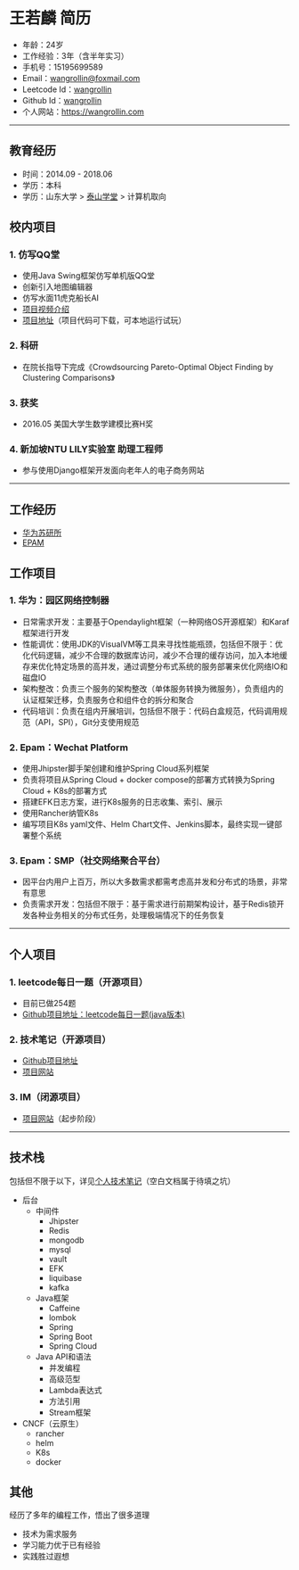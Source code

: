 # 王若麟 简历

- 年龄：24岁
- 工作经验：3年（含半年实习）
- 手机号：15195699589
- Email：wangrollin@foxmail.com
- Leetcode Id：[wangrollin](https://leetcode-cn.com/u/wangrollin/)
- Github Id：[wangrollin](https://github.com/wangrollin)
- 个人网站：https://wangrollin.com

---

## 教育经历

- 时间：2014.09 - 2018.06
- 学历：本科
- 学历：山东大学 > [泰山学堂](https://www.tsxt.sdu.edu.cn/) > 计算机取向


## 校内项目

### 1. 仿写QQ堂

- 使用Java Swing框架仿写单机版QQ堂
- 创新引入地图编辑器
- 仿写水面11虎克船长AI
- [项目视频介绍](https://www.bilibili.com/video/BV14J411z7Af?from=search&seid=2392020730416138943)
- [项目地址](https://github.com/wangrollin/QQTang4.0)（项目代码可下载，可本地运行试玩）

### 2. 科研

- 在院长指导下完成《Crowdsourcing Pareto-Optimal Object Finding by Clustering Comparisons》

### 3. 获奖

- 2016.05 美国大学生数学建模比赛H奖

### 4. 新加坡NTU LILY实验室 助理工程师

- 参与使用Django框架开发面向老年人的电子商务网站

---

## 工作经历

- [华为苏研所](https://www.huawei.com/)
- [EPAM](https://www.epam.com/)

## 工作项目

### 1. 华为：园区网络控制器

- 日常需求开发：主要基于Opendaylight框架（一种网络OS开源框架）和Karaf框架进行开发
- 性能调优：使用JDK的VisualVM等工具来寻找性能瓶颈，包括但不限于：优化代码逻辑，减少不合理的数据库访问，减少不合理的缓存访问，加入本地缓存来优化特定场景的高并发，通过调整分布式系统的服务部署来优化网络IO和磁盘IO
- 架构整改：负责三个服务的架构整改（单体服务转换为微服务），负责组内的认证框架迁移，负责服务仓和组件仓的拆分和聚合
- 代码培训：负责在组内开展培训，包括但不限于：代码白盒规范，代码调用规范（API，SPI），Git分支使用规范

### 2. Epam：Wechat Platform

- 使用Jhipster脚手架创建和维护Spring Cloud系列框架
- 负责将项目从Spring Cloud + docker compose的部署方式转换为Spring Cloud + K8s的部署方式
- 搭建EFK日志方案，进行K8s服务的日志收集、索引、展示
- 使用Rancher纳管K8s
- 编写项目K8s yaml文件、Helm Chart文件、Jenkins脚本，最终实现一键部署整个系统

### 3. Epam：SMP（社交网络聚合平台）

- 因平台内用户上百万，所以大多数需求都需考虑高并发和分布式的场景，非常有意思
- 负责需求开发：包括但不限于：基于需求进行前期架构设计，基于Redis锁开发各种业务相关的分布式任务，处理极端情况下的任务恢复

---

## 个人项目

### 1. leetcode每日一题（开源项目）

- 目前已做254题
- [Github项目地址：leetcode每日一题(java版本)](https://github.com/wangrollin/leetcode-java)

### 2. 技术笔记（开源项目）

- [Github项目地址](https://github.com/wangrollin/wangrollin.github.io)
- [项目网站](https://docs.wangrollin.com/#/)


### 3. IM（闭源项目）

- [项目网站](https://im.wangrollin.com/)（起步阶段）

---

## 技术栈

包括但不限于以下，详见[个人技术笔记](https://docs.wangrollin.com/#/docs/%E5%BC%80%E5%8F%91%E8%80%85%E7%9F%A5%E8%AF%86%E6%96%87%E6%A1%A3/_sidebar)（空白文档属于待填之坑）

- 后台
  - 中间件
    - Jhipster
    - Redis
    - mongodb
    - mysql
    - vault
    - EFK
    - liquibase
    - kafka
  - Java框架
    - Caffeine
    - lombok
    - Spring
    - Spring Boot
    - Spring Cloud
  - Java API和语法
    - 并发编程
    - 高级范型
    - Lambda表达式
    - 方法引用
    - Stream框架
- CNCF（云原生）
  - rancher
  - helm
  - K8s
  - docker

## 其他

经历了多年的编程工作，悟出了很多道理

- 技术为需求服务
- 学习能力优于已有经验
- 实践胜过遐想
